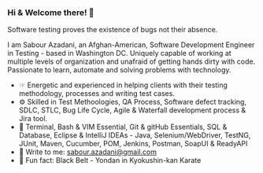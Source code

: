 ### Hi & Welcome there! 👋
Software testing proves the existence of bugs not their absence.

I am Sabour Azadani, an Afghan-American, Software Development Engineer in Testing - based in Washington DC. Uniquely capable of working at multiple levels of organization and unafraid of getting hands dirty with code. Passionate to learn, automate and solving problems with technology.

- ☞ Energetic and experienced in helping clients with their testing methodology, processes and writing test cases. 
- ⚙️ Skilled in Test Methoologies, QA Process, Software defect tracking, SDLC, STLC, Bug Life Cycle, Agile & Waterfall development process & Jira tool. 
- 🧰 Terminal, Bash & VIM Essential, Git & gitHub Essentials, SQL & Database, Eclipse & IntelliJ IDEAs - Java, Selenium/WebDriver, TestNG, JUnit, Maven, Cucumber, POM, Jenkins, Postman, SoapUI & ReadyAPI
- 💬 Write to me: sabour.azadani@gmail.com
- 🥋 Fun fact: Black Belt - Yondan in Kyokushin-kan Karate
